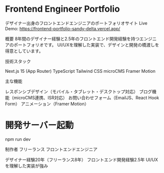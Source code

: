<artifact identifier="readme-markdown" type="text/markdown" title="README.md">

# Frontend Engineer Portfolio
デザイナー出身のフロントエンドエンジニアのポートフォリオサイト
Live Demo: https://frontend-portfolio-sandy-delta.vercel.app/

概要
8年間のデザイナー経験と2.5年のフロントエンド開発経験を持つエンジニアのポートフォリオです。
UI/UXを理解した実装で、デザインと開発の橋渡しを得意としています。

技術スタック

Next.js 15 (App Router)
TypeScript
Tailwind CSS
microCMS
Framer Motion


主な機能

レスポンシブデザイン（モバイル・タブレット・デスクトップ対応）
ブログ機能（microCMS連携、ISR対応）
お問い合わせフォーム（EmailJS、React Hook Form）
アニメーション（Framer Motion）

# 開発サーバー起動
npm run dev

制作者
フリーランス フロントエンドエンジニア

デザイナー経験20年（フリーランス8年）
フロントエンド開発経験2.5年
UI/UXを理解した実装が強み
</artifact>